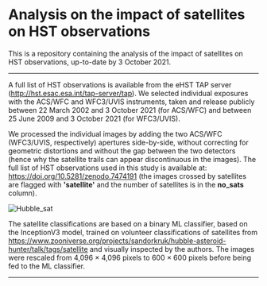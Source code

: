 # Analysis on the impact of satellites on HST observations

This is a repository containing the analysis of the impact of satellites on HST observations, up-to-date by 3 October 2021.

---------------------------------------------------------------------------------------------------------------------------------------------------------------
A full list of HST observations is available from the eHST TAP server (http://hst.esac.esa.int/tap-server/tap). We selected individual exposures with the ACS/WFC and WFC3/UVIS instruments, taken and release publicly between 22 March 2002 and 3 October 2021 (for ACS/WFC) and between 25 June 2009 and 3 October 2021 (for WFC3/UVIS). 

We processed the individual images by adding the two ACS/WFC (WFC3/UVIS, respectively) apertures side-by-side, without correcting for geometric distortions and without the gap between the two detectors (hence why the satellite trails can appear discontinuous in the images). The full list of HST observations used in this study is available at: https://doi.org/10.5281/zenodo.7474191 (the images crossed by satellites are flagged with  **'satellite'** and the number of satellites is in the **no_sats** column). 

![Hubble_sat](https://user-images.githubusercontent.com/9132229/222450533-2b03b710-615d-4475-9ba4-93444a7c2707.jpg)


The satellite classifications are based on a binary ML classifier, based on the InceptionV3 model, trained on volunteer classifications of  satellites from https://www.zooniverse.org/projects/sandorkruk/hubble-asteroid-hunter/talk/tags/satellite and visually inspected by the authors. The images were rescaled from 4,096 × 4,096 pixels to 600 × 600 pixels before being fed to the ML classifier.

----------------------------------------------------------------------------------------------------------------------------------------------------------------





